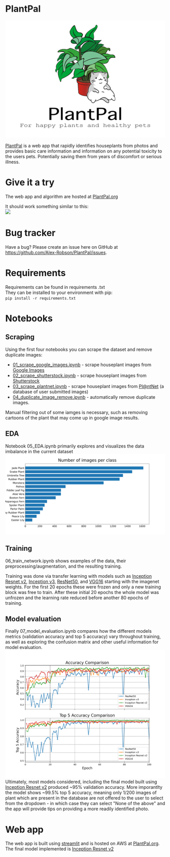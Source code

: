 # PlantPal

![alt text](https://github.com/Alex-Robson/PlantPal/blob/master/data/streamlit/Logo.png?raw=true)

[PlantPal](PlantPal.org) is a web app that rapidly identifies houseplants from photos and provides basic care information and information on any potential toxicity to the users pets. Potentially saving them from years of discomfort or serious illness.

# Give it a try
The web app and algorithm are hosted at [PlantPal.org](PlantPal.org)

It should work something similar to this:   
<img src="https://github.com/Alex-Robson/PlantPal/blob/master/figures/demo.gif?raw=true" width="1200px">

# Bug tracker
Have a bug? Please create an issue here on GitHub at https://github.com/Alex-Robson/PlantPal/issues.

# Requirements
Requirements can be found in requirements .txt      
They can be installed to your environment with pip:     
     `pip install -r requirements.txt`
    
# Notebooks
## Scraping

Using the first four notebooks you can scrape the dataset and remove duplicate images:    
- [01_scrape_google_images.ipynb](https://github.com/Alex-Robson/PlantPal/blob/master/notebooks/01_scrape_google_images.ipynb) - scrape houseplant images from [Google Images](https://www.google.com/search?q=fiddle+leaf+fig&source=lnms&tbm=isch&sa=X&ved=2ahUKEwjO3J6Cj9TsAhXRjp4KHdVdAZ4Q_AUoAnoECDcQBA&biw=1237&bih=786)
- [02_scrape_shutterstock.ipynb](https://github.com/Alex-Robson/PlantPal/blob/master/notebooks/02_scrape_shutterstock.ipynb) - scrape houseplant images from [Shutterstock](https://www.shutterstock.com/search/fiddle+leaf+fig?image_type=photo)
- [03_scrape_plantnet.ipynb](https://github.com/Alex-Robson/PlantPal/blob/master/notebooks/03_scrape_plantnet.ipynb) - scrape houseplant images from [Pl@ntNet](https://identify.plantnet.org/reunion/species/Ficus%20lyrata%20Warb./data#) (a database of user submitted images)
- [04_duplicate_image_remove.ipynb](https://github.com/Alex-Robson/PlantPal/blob/master/notebooks/04_duplicate_image_remove.ipynb) - automatically remove duplicate images.    
     
Manual filtering out of some iamges is necessary, such as removing cartoons of the plant that may come up in google image results.

## EDA

Notebook 05_EDA.ipynb primarily explores and visualizes the data imbalance in the current dataset
![alt text](https://github.com/Alex-Robson/PlantPal/blob/master/data/figures/number_imgs_per_class.png?raw=true)

## Training

06_train_network.ipynb shows examples of the data, their preprocessing/augmentation, and the resulting training.       
         
Training was done via transfer learning with models such as [Inception Resnet v2](https://www.tensorflow.org/api_docs/python/tf/keras/applications/InceptionResNetV2), [Inception v3](https://www.tensorflow.org/api_docs/python/tf/keras/applications/InceptionV3), [ResNet50](https://www.tensorflow.org/api_docs/python/tf/keras/applications/ResNet50), and [VGG16](https://www.tensorflow.org/api_docs/python/tf/keras/applications/VGG16) starting with the imagenet weights. For the first 20 epochs these were frozen and only a new training block was free to train. After these initial 20 epochs the whole model was unfrozen and the learning rate reduced before another 80 epochs of training.

## Model evaluation

Finally 07_model_evaluation.ipynb compares how the different models metrics (validation accuracy and top 5 accuracy) vary throughout training, as well as exploring the confusion matrix and other useful information for model evaluation.     
![alt text](https://github.com/Alex-Robson/PlantPal/blob/master/figures/comparison.png?raw=true)
Ultimately, most models considered, including the final model built using [Inception Resnet v2](https://www.tensorflow.org/api_docs/python/tf/keras/applications/InceptionResNetV2) produced ~95% validation accuracy. More imporantlty the model shows ~99.5% top 5 accuracy, meaning only 1/200 images of plant which are present in the database are not offered to the user to select from the dropdown - in which case they can select "None of the above" and the app will provide tips on providing a more readily identified photo.

# Web app
The web app is built using [streamlit](https://www.streamlit.io/) and is hosted on AWS at [PlantPal.org](PlantPal.org).   
The final model implemented is [Inception Resnet v2](https://www.tensorflow.org/api_docs/python/tf/keras/applications/InceptionResNetV2)
      
